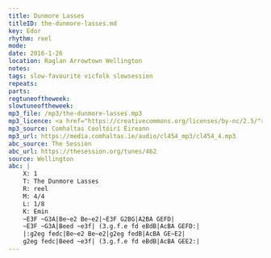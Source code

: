 ```yaml
---
title: Dunmore Lasses
titleID: the-dunmore-lasses.md
key: Edor
rhythm: reel
mode:
date: 2016-1-26
location: Raglan Arrowtown Wellington
notes:
tags: slow-favourite vicfolk slowsession
repeats: 
parts: 
regtuneoftheweek:
slowtuneoftheweek:
mp3_file: /mp3/the-dunmore-lasses.mp3
mp3_licence: <a href="https://creativecommons.org/licenses/by-nc/2.5/">CC-BY-NC-2.5</a>
mp3_source: Comhaltas Ceoltóirí Éireann
mp3_url: https://media.comhaltas.ie/audio/cl454_mp3/cl454_4.mp3
abc_source: The Session
abc_url: https://thesession.org/tunes/462
source: Wellington
abc: |
    X: 1
    T: The Dunmore Lasses
    R: reel
    M: 4/4
    L: 1/8
    K: Emin
    ~E3F ~G3A|Be~e2 Be~e2|~E3F G2BG|A2BA GEFD|
    ~E3F ~G3A|Beed ~e3f| (3.g.f.e fd eBdB|AcBA GEFD:|
    |:g2eg fedc|Be~e2 Be~e2|g2eg fedB|AcBA GE~E2|
    g2eg fedc|Beed ~e3f| (3.g.f.e fd eBdB|AcBA GEE2:|
---
```

